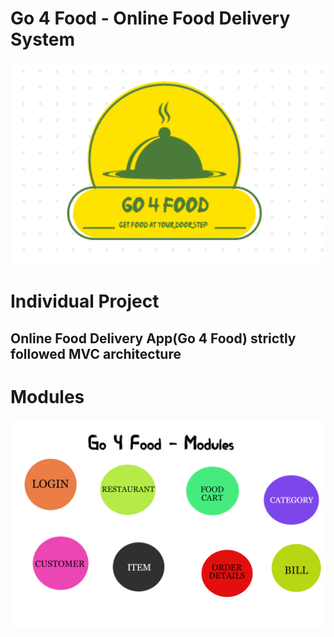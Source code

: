 # Go 4 Food - Online Food Delivery System
<img src="./Assets/Food.png">

# Individual Project

## Online Food Delivery App(Go 4 Food) strictly followed MVC architecture

# Modules
<img src="./Assets/Modules.png">
